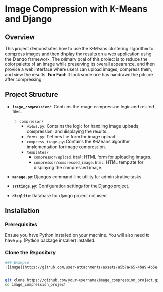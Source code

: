 # Image Compression with K-Means and Django

## Overview

This project demonstrates how to use the K-Means clustering algorithm to compress images and then display the results on a web application using the Django framework. The primary goal of this project is to reduce the color palette of an image while preserving its overall appearance, and then provide a web interface where users can upload images, compress them, and view the results.
**Fun Fact**: It look some one has handrawn the pitcure after compressing

## Project Structure

- **`image_compression/`**: Contains the image compression logic and related files.
  - `compressor/`
    - `views.py`: Contains the logic for handling image uploads, compression, and displaying the results.
    - `forms.py`: Defines the form for image upload.
    - `compress_image.py`: Contains the K-Means algorithm implementation for image compression.
    - `templates/`
      - `compressor/upload.html`: HTML form for uploading images.
      - `compressor/compressed_image.html`: HTML template for displaying the compressed image.



- **`manage.py`**: Django’s command-line utility for administrative tasks.

- **`settings.py`**: Configuration settings for the Django project.
- **`dbsqlite`**: Database for django project not used

## Installation

### Prerequisites

Ensure you have Python installed on your machine. You will also need to have `pip` (Python package installer) installed.



### Clone the Repository

```bash
### Example
![image](https://github.com/user-attachments/assets/a5b7ac65-4ba9-4b5e-9374-15f81640bb58)   ![image](https://github.com/user-attachments/assets/5281a14d-4a99-4344-a1ad-177173fef3e0)


git clone https://github.com/your-username/image_compression_project.git
cd image_compression_project
